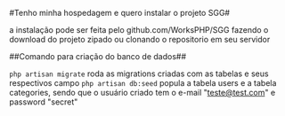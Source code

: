 #Tenho minha hospedagem e quero instalar o projeto SGG#

a instalação pode ser feita pelo github.com/WorksPHP/SGG
fazendo o download do projeto zipado ou clonando o repositorio em seu servidor


##Comando para criação do banco de dados##

`` php artisan migrate ``   roda as migrations criadas com as tabelas e seus respectivos campo
`` php artisan db:seed ``   popula a tabela users e a tabela categories, sendo que o usuário criado tem o e-mail "teste@test.com" e password "secret"
